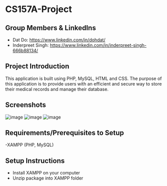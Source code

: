 # CS157A-Project
## Group Members & LinkedIns
- Dat Do: https://www.linkedin.com/in/dohdat/
- Inderpreet Singh: https://www.linkedin.com/in/inderpreet-singh-666b88134/
## Project Introduction
This application is built using PHP, MySQL, HTML and CSS. The purpose of this application is to provide users with an efficient and secure way to store their medical records and manage their database.
## Screenshots
![image](https://user-images.githubusercontent.com/30649150/73116006-33c16780-3ee4-11ea-9a4a-bb6bb6bc109b.png)
![image](https://user-images.githubusercontent.com/30649150/73116010-4176ed00-3ee4-11ea-85f0-583dec26de0d.png)
![image](https://user-images.githubusercontent.com/30649150/73116013-4b005500-3ee4-11ea-8950-17535ee67d12.png)
## Requirements/Prerequisites to Setup

-XAMPP (PHP, MySQL)
## Setup Instructions
- Install XAMPP on your computer
- Unzip package into XAMPP folder

